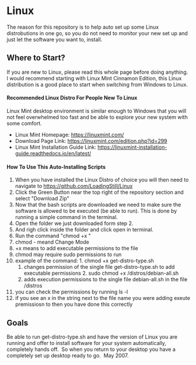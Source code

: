 # Linux

The reason for this repository is to help auto set up some Linux distrobutions in one go, so you do not need to monitor your new set up and just let the software you want to, install.


## Where to Start?
If you are new to Linux, please read this whole page before doing anything.  I would recommend starting with Linux Mint Cinnamon Edition, this Linux distribution is a good place to start when switching from Windows to Linux.

#### Recommended Linux Distro For People New To Linux
Linux Mint desktop environment is similar enough to Windows that you will not feel overwhelmed too fast and be able to explore your new system with some comfort.

* Linux Mint Homepage: https://linuxmint.com/
  
* Download Page Link: https://linuxmint.com/edition.php?id=299
  
* Linux Mint Installation Guide Link: https://linuxmint-installation-guide.readthedocs.io/en/latest/

#### How To Use This Auto-Installing Scripts
1. When you have installed the Linux Distro of choice you will then need to navigate to https://github.com/LoadingStill/Linux
2. Click the Green Button near the top right of the repository section and select "Download Zip"
3. Now that the bash scripts are downloaded we need to make sure the software is allowed to be executed (be able to run).  This is done by running a simple command in the terminal.
  1. Open the folder we just downloaded form step 2.
  2. And righ click inside the folder and click open in terminal.
4. Run the command "chmod +x <name>"
  1. chmod - meand Change Mode
  2. +x means to add executable permissions to the file
  3. chmod may require sudo permissions to run
  4. example of the command:
    1. chmod +x get-distro-type.sh
      1. changes permission of the single file get-distro-type.sh to add executable permissions
    2. sudo chmod +x /distros/debian-all.sh
      1. adds execution permissions to the single file debian-all.sh in the file /distros
5. you can check the permissions by running ls -l
  1. if you see an x in the string next to the file name you were adding exeute premissiosn to then you have done this correctly

## Goals
Be able to run get-distro-type.sh and have the version of Linux you are running and offer to install software for your system automatically, completely hands off.  So when you return to your desktop you have a completely set up desktop ready to go.
 May 2007.
